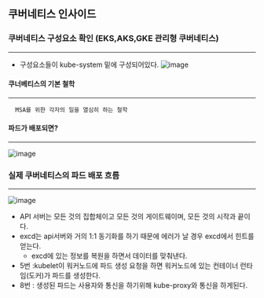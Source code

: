 ## 쿠버네티스 인사이드

### 쿠버네티스 구성요소 확인 (EKS,AKS,GKE 관리형 쿠버네티스)
----
+ 구성요소들이 kube-system 밑에 구성되어있다.
![image](https://user-images.githubusercontent.com/76584547/130314415-ce848416-f32a-478d-acb7-874ad704f6c3.png)

#### 쿠너베티스의 기본 철학
---
```
  MSA를 위한 각자의 일을 열심히 하는 철학
```

#### 파드가 배포되면?
---
![image](https://user-images.githubusercontent.com/76584547/130314547-c7b2b588-18eb-43e0-bba7-c3ddfd9bf6bf.png)


### 실제 쿠버네티스의 파드 배포 흐름
---

![image](https://user-images.githubusercontent.com/76584547/130314809-1cc2a811-e05e-4ddc-a2eb-15c91d3f18e9.png)
+ API 서버는 모든 것의 집합체이고 모든 것의 게이트웨이며, 모든 것의 시작과 끝이다.
+ excd는 api서버와 거의 1:1 동기화를 하기 때문에 에러가 날 경우 excd에서 힌트를 얻는다.
  + excd에 있는 정보를 복원을 하면서 데이터를 맞춰낸다.  
+ 5번 :kubelet이 워커노드에 파드 생성 요청을 하면 워커노드에 있는 컨테이너 런타임(도커)가 파드를 생성한다.
+ 8번 : 생성된 파드는 사용자와 통신을 하기위해 kube-proxy와 통신을 하게된다.


